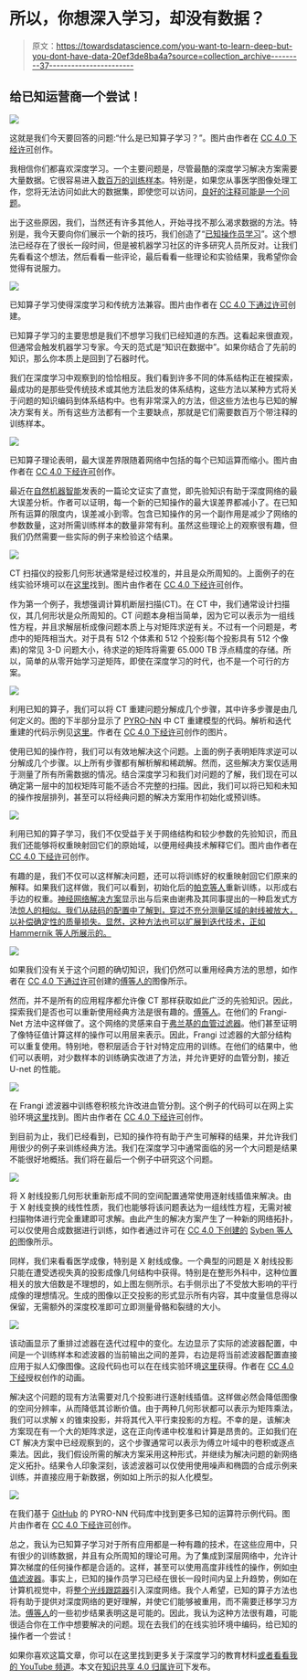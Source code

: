 # 所以，你想深入学习，却没有数据？

> 原文：<https://towardsdatascience.com/you-want-to-learn-deep-but-you-dont-have-data-20ef3de8ba4a?source=collection_archive---------37----------------------->

## 给已知运营商一个尝试！

![](img/193be589a6c4b7b87adea60d81d73da1.png)

这就是我们今天要回答的问题:“什么是已知算子学习？”。图片由作者在 [CC 4.0 下经许可](https://creativecommons.org/licenses/by/4.0/deed.de)创作。

我相信你们都喜欢深度学习。一个主要问题是，尽管最酷的深度学习解决方案需要大量数据。它很容易进入[数百万的训练样本](http://www.image-net.org/challenges/LSVRC/)。特别是，如果您从事医学图像处理工作，您将无法访问如此大的数据集，即使您可以访问，[良好的注释可能是一个问题](https://www.kaggle.com/nih-chest-xrays/data)。

出于这些原因，我们，当然还有许多其他人，开始寻找不那么渴求数据的方法。特别是，我今天要向你们展示一个新的技巧，我们创造了“[已知操作员学习](https://www.nature.com/articles/s42256-019-0077-5)”。这个想法已经存在了很长一段时间，但是被机器学习社区的许多研究人员所反对。让我们先看看这个想法，然后看看一些评论，最后看看一些理论和实验结果，我希望你会觉得有说服力。

![](img/55106a524cd08eda02ec7e0fbd28f914.png)

已知算子学习使得深度学习和传统方法兼容。图片由作者在 [CC 4.0 下通过许可](https://creativecommons.org/licenses/by/4.0/deed.de)创建。

已知算子学习的主要思想是我们不想学习我们已经知道的东西。这看起来很直观，但通常会触发机器学习专家。今天的范式是“知识在数据中”。如果你结合了先前的知识，那么你本质上是回到了石器时代。

我们在深度学习中观察到的恰恰相反。我们看到许多不同的体系结构正在被探索，最成功的是那些受传统技术或其他方法启发的体系结构，这些方法以某种方式将关于问题的知识编码到体系结构中。也有非常深入的方法，但这些方法也与已知的解决方案有关。所有这些方法都有一个主要缺点，那就是它们需要数百万个带注释的训练样本。

![](img/0a8feffd3b3ebce3982431e1056417af.png)

已知算子理论表明，最大误差界限随着网络中包括的每个已知运算而缩小。图片由作者在 [CC 4.0 下经许可](https://creativecommons.org/licenses/by/4.0/deed.de)创作。

最近在[自然机器智能](https://www.nature.com/articles/s42256-019-0077-5)发表的一篇论文证实了直觉，即先验知识有助于深度网络的最大误差分析。作者可以证明，每一个新的已知操作的最大误差界都减小了。在已知所有运算的限度内，误差减小到零。包含已知操作的另一个副作用是减少了网络的参数数量，这对所需训练样本的数量非常有利。虽然这些理论上的观察很有趣，但我们仍然需要一些实际的例子来检验这个结果。

![](img/75ccd74135cb66cb21e7b3d4cdb04379.png)

CT 扫描仪的投影几何形状通常是经过校准的，并且是众所周知的。上面例子的在线实验环境可以在[这里](https://doi.org/10.24433/CO.2164960.v1)找到。图片由作者在 [CC 4.0 下经许可](https://creativecommons.org/licenses/by/4.0/deed.de)创作。

作为第一个例子，我想强调计算机断层扫描(CT)。在 CT 中，我们通常设计扫描仪，其几何形状是众所周知的。CT 问题本身相当简单，因为它可以表示为一组线性方程，并且求解层析成像问题本质上与对矩阵求逆有关。不过有一个问题是，考虑中的矩阵相当大。对于具有 512 个体素和 512 个投影(每个投影具有 512 个像素)的常见 3-D 问题大小，待求逆的矩阵将需要 65.000 TB 浮点精度的存储。所以，简单的从零开始学习逆矩阵，即使在深度学习的时代，也不是一个可行的方案。

![](img/91b1d47e84700b0b38c5ef60b7b05ced.png)

利用已知的算子，我们可以将 CT 重建问题分解成几个步骤，其中许多步骤是由几何定义的。图的下半部分显示了 [PYRO-NN](https://aapm.onlinelibrary.wiley.com/doi/full/10.1002/mp.13753) 中 CT 重建模型的代码。解析和迭代重建的代码示例见[这里](https://github.com/csyben/PYRO-NN/tree/master/examples/ct_reconstruction)。作者在 [CC 4.0 下经许可](https://creativecommons.org/licenses/by/4.0/deed.de)创作的图片。

使用已知的操作符，我们可以有效地解决这个问题。上面的例子表明矩阵求逆可以分解成几个步骤。以上所有步骤都有解析解和稀疏解。然而，这些解决方案仅适用于测量了所有所需数据的情况。结合深度学习和我们对问题的了解，我们现在可以确定第一层中的加权矩阵可能不适合不完整的扫描。因此，我们可以将已知和未知的操作按层排列，甚至可以将经典问题的解决方案用作初始化或预训练。

![](img/5385c3e90f3d0bad1f8c9dd1f777a070.png)

利用已知的算子学习，我们不仅受益于关于网络结构和较少参数的先验知识，而且我们还能够将权重映射回它们的原始域，以便用经典技术解释它们。图片由作者在 [CC 4.0 下经许可](https://creativecommons.org/licenses/by/4.0/deed.de)创作。

有趣的是，我们不仅可以这样解决问题，还可以将训练好的权重映射回它们原来的解释。如果我们这样做，我们可以看到，初始化后的[帕克等人](https://aapm.onlinelibrary.wiley.com/doi/abs/10.1118/1.595078)重新训练，以形成右手边的权重。[神经网络解决方案](https://www5.informatik.uni-erlangen.de/Forschung/Publikationen/2016/Wurfl16-DLC.pdf)显示出与后来由谢弗及其同事提出的一种启发式方法[惊人的相似。我们从砝码的配置中了解到，穿过不充分测量区域的射线被放大，以补偿确定性的质量损失。显然，这种方法也可以扩展到迭代技术，正如 Hammernik 等人所展示的。](http://onlinelibrary.fully3d.org/papers/2017/Fully3D.2017-11-3106003.pdf)

![](img/ce5501ad5689dfad2817a211ec98b9ec.png)

如果我们没有关于这个问题的确切知识，我们仍然可以重用经典方法的思想，如作者在 [CC 4.0 下通过许可](https://creativecommons.org/licenses/by/4.0/deed.de)创建的[傅等人的](https://link.springer.com/chapter/10.1007/978-3-662-56537-7_87)图像所示。

然而，并不是所有的应用程序都允许像 CT 那样获取如此广泛的先验知识。因此，探索我们是否也可以重新使用经典方法是很有趣的。[傅等人](https://link.springer.com/chapter/10.1007/978-3-662-56537-7_87)。在他们的 Frangi-Net 方法中这样做了。这个网络的灵感来自于[弗兰基的血管过滤器](https://link.springer.com/chapter/10.1007/bfb0056195)。他们甚至证明了像特征值计算这样的操作可以用层来表示。因此，Frangi 过滤器的大部分结构可以重复使用。特别地，卷积层适合于针对特定应用的训练。在他们的结果中，他们可以表明，对少数样本的训练确实改进了方法，并允许更好的血管分割，接近 U-net 的性能。

![](img/53818c398ceaad57a28d9692bd0b7721.png)

在 Frangi 滤波器中训练卷积核允许改进血管分割。这个例子的代码可以在网上实验环境[这里](https://doi.org/10.24433/CO.5016803.v2)找到。图片由作者在 [CC 4.0 下经许可](https://creativecommons.org/licenses/by/4.0/deed.de)创作。

到目前为止，我们已经看到，已知的操作符有助于产生可解释的结果，并允许我们用很少的例子来训练经典方法。我们在深度学习中通常面临的另一个大问题是结果不能很好地概括。我们将在最后一个例子中研究这个问题。

![](img/ab05fc68bd710a90eb305e3deb0c36d3.png)

将 X 射线投影几何形状重新形成不同的空间配置通常使用逐射线插值来解决。由于 X 射线变换的线性性质，我们也能够将该问题表达为一组线性方程，无需对被扫描物体进行完全重建即可求解。由此产生的解决方案产生了一种新的网络拓扑，可以仅使用合成数据进行训练，如作者通过许可在 [CC 4.0 下创建的](https://creativecommons.org/licenses/by/4.0/deed.de) [Syben 等人的](https://link.springer.com/chapter/10.1007/978-3-030-12939-2_35)图像所示。

同样，我们来看看医学成像，特别是 X 射线成像。一个典型的问题是 X 射线投影只能在遭受透视失真的投影成像几何结构中获得。特别是在整形外科中，这种位置相关的放大倍数是不理想的，如上图左侧所示。右手侧示出了不受放大影响的平行成像的理想情况。生成的图像以正交投影的形式显示所有内容，其中度量信息得以保留，无需额外的深度校准即可立即测量骨骼和裂缝的大小。

![](img/2df7d643d0d45a296cb3d57bd0e77757.png)

该动画显示了重排过滤器在迭代过程中的变化。左边显示了实际的滤波器配置，中间是一个训练样本和滤波器的当前输出之间的差异，右边是将当前滤波器配置直接应用于拟人幻像图像。这段代码也可以在在线实验环境[这里](https://doi.org/10.24433/CO.8086142.v2)获得。作者在 [CC 4.0 下经](https://creativecommons.org/licenses/by/4.0/deed.de)授权创作的动画。

解决这个问题的现有方法需要对几个投影进行逐射线插值。这样做必然会降低图像的空间分辨率，从而降低其诊断价值。由于两种几何形状都可以表示为矩阵乘法，我们可以求解 x 的锥束投影，并将其代入平行束投影的方程。不幸的是，该解决方案现在有一个大的矩阵求逆，这在正向传递中校准和计算是昂贵的。正如我们在 CT 解决方案中已经观察到的，这个步骤通常可以表示为傅立叶域中的卷积或逐点乘法。因此，我们假设所需的解决方案采用这种形式，并继续为解决问题的新网络定义拓扑。结果令人印象深刻，该滤波器可以仅使用使用噪声和椭圆的合成示例来训练，并直接应用于新数据，例如如上所示的拟人化模型。

![](img/86bd547c698eb35c757893be54912d22.png)

在我们基于 [GitHub](https://github.com/csyben/PYRO-NN/tree/master/examples/ct_reconstruction) 的 PYRO-NN 代码库中找到更多已知的运算符示例代码。图片由作者在 [CC 4.0 下经许可](https://creativecommons.org/licenses/by/4.0/deed.de)创作。

总之，我认为已知算子学习对于所有应用都是一种有趣的技术，在这些应用中，只有很少的训练数据，并且有众所周知的理论可用。为了集成到深层网络中，允许计算次梯度的任何操作都是合适的。这样，甚至可以使用高度非线性的操作，例如[中值滤波器](https://link.springer.com/chapter/10.1007/978-3-658-29267-6_38)。事实上，已知的操作员学习已经在很长一段时间内呈上升趋势，例如在计算机视觉中，将[整个光线跟踪器](https://link.springer.com/chapter/10.1007/978-3-319-10584-0_11)引入深度网络。我个人希望，已知的算子方法也将有助于提供对深度网络的更好理解，并使它们能够被重用，而不需要迁移学习方法。[傅等人](https://link.springer.com/chapter/10.1007/978-3-658-29267-6_61)的一些初步结果表明这是可能的。因此，我认为这种方法很有趣，可能很适合你在工作中想要解决的问题。现在去我们的在线实验环境中编码，给已知的操作者一个尝试！

如果你喜欢这篇文章，你可以在这里找到更多关于深度学习的教育材料[或者看看](https://lme.tf.fau.de/teaching/free-deep-learning-resources/)[我的 YouTube 频道](https://www.youtube.com/channel/UCoiMqX5FHfk_KDow7xSe7pg)。本文在[知识共享 4.0 归属许可](https://creativecommons.org/licenses/by/4.0/deed.de)下发布。